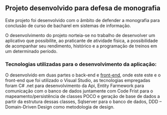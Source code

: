 ## Projeto desenvolvido para defesa de monografia

Este projeto foi desenvolvido com o âmbito de defender a monografia para conclusão de curso de bacharel em sistemas de informação.

O desenvolvimento do projeto norteia-se no trabalho de desenvolver um aplicativo que possibilite, ao praticante de atividade física, a possibilidade de acompanhar seu rendimento, histórico e a programação de treinos em um determinado período.

### Tecnologias utilizadas para o desenvolvimento da aplicação:

O desenvolvido em duas partes o back-end e [front-end](https://github.com/steglich/mexase), onde este este e o front-end que foi utilizado o Visual Studio, as tecnologias empregadas foram C# .net para desenvolvimento da Api, Entity Farmework para comunicação com o banco de dados juntamente com Code Frist para o mapeamento/persistência de classes POCO e geração de base de dados a partir da estrutura dessas classes, Sqlserver para o banco de dados, DDD – Domain-Driven Design como metodologia de design.
